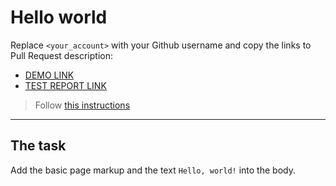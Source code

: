 # Hello world
Replace `<your_account>` with your Github username and copy the links to Pull Request description:
- [DEMO LINK](https://<yaroslav-furhala>.github.io/layout_hello-world/)
- [TEST REPORT LINK](https://<yaroslav-furhala>.github.io/layout_hello-world/report/html_report/)

> Follow [this instructions](https://mate-academy.github.io/layout_task-guideline/#how-to-solve-the-layout-tasks-on-github)
___

## The task 
Add the basic page markup and the text `Hello, world!` into the body.
